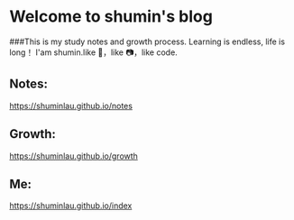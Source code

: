 # Welcome to shumin's blog
###This is my study notes and growth process.
Learning is endless, life is long！
I'am shumin.like 🎸，like 📷，like code.


## Notes:
https://shuminlau.github.io/notes
## Growth:
https://shuminlau.github.io/growth
## Me:
 https://shuminlau.github.io/index
 
      
   